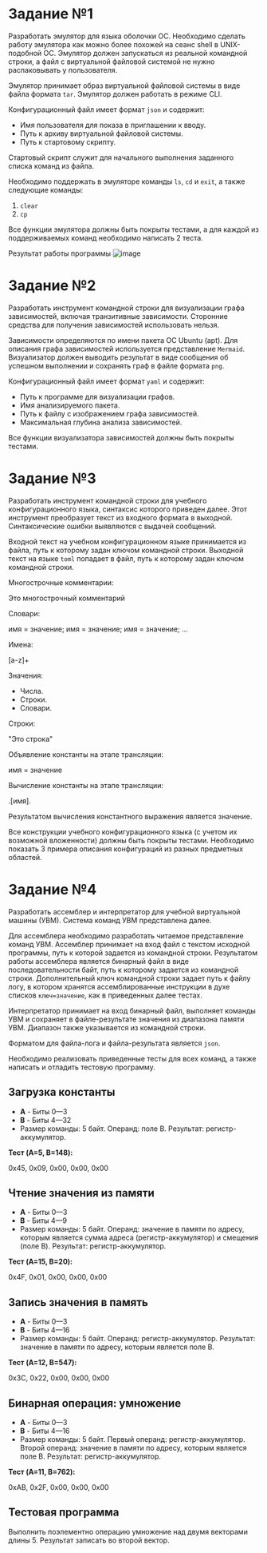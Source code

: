 
# Задание №1

Разработать эмулятор для языка оболочки ОС. Необходимо сделать работу эмулятора как можно более похожей на сеанс shell в UNIX-подобной ОС. Эмулятор должен запускаться из реальной командной строки, а файл с виртуальной файловой системой не нужно распаковывать у пользователя.

Эмулятор принимает образ виртуальной файловой системы в виде файла формата `tar`. Эмулятор должен работать в режиме CLI.

Конфигурационный файл имеет формат `json` и содержит:
- Имя пользователя для показа в приглашении к вводу.
- Путь к архиву виртуальной файловой системы.
- Путь к стартовому скрипту.

Стартовый скрипт служит для начального выполнения заданного списка команд из файла.

Необходимо поддержать в эмуляторе команды `ls`, `cd` и `exit`, а также следующие команды:
1. `clear`
2. `cp`

Все функции эмулятора должны быть покрыты тестами, а для каждой из поддерживаемых команд необходимо написать 2 теста.

Результат работы программы
![image](https://github.com/user-attachments/assets/6638ddd9-2c1e-47b7-be1d-716bb7774744)


# Задание №2

Разработать инструмент командной строки для визуализации графа зависимостей, включая транзитивные зависимости. Сторонние средства для получения зависимостей использовать нельзя.

Зависимости определяются по имени пакета ОС Ubuntu (apt). Для описания графа зависимостей используется представление `Mermaid`. Визуализатор должен выводить результат в виде сообщения об успешном выполнении и сохранять граф в файле формата `png`.

Конфигурационный файл имеет формат `yaml` и содержит:
- Путь к программе для визуализации графов.
- Имя анализируемого пакета.
- Путь к файлу с изображением графа зависимостей.
- Максимальная глубина анализа зависимостей.

Все функции визуализатора зависимостей должны быть покрыты тестами.

# Задание №3

Разработать инструмент командной строки для учебного конфигурационного языка, синтаксис которого приведен далее. Этот инструмент преобразует текст из входного формата в выходной. Синтаксические ошибки выявляются с выдачей сообщений.

Входной текст на учебном конфигурационном языке принимается из файла, путь к которому задан ключом командной строки. Выходной текст на языке `toml` попадает в файл, путь к которому задан ключом командной строки.

Многострочные комментарии:


Это многострочный 
комментарий 


Словари:

имя = значение; 
имя = значение; 
имя = значение; 
...


Имена:

[a-z]+


Значения:
- Числа.
- Строки.
- Словари.

Строки:

"Это строка"


Объявление константы на этапе трансляции:

имя = значение


Вычисление константы на этапе трансляции:

.[имя].


Результатом вычисления константного выражения является значение.

Все конструкции учебного конфигурационного языка (с учетом их возможной вложенности) должны быть покрыты тестами. Необходимо показать 3 примера описания конфигураций из разных предметных областей.

# Задание №4

Разработать ассемблер и интерпретатор для учебной виртуальной машины (УВМ). Система команд УВМ представлена далее.

Для ассемблера необходимо разработать читаемое представление команд УВМ. Ассемблер принимает на вход файл с текстом исходной программы, путь к которой задается из командной строки. Результатом работы ассемблера является бинарный файл в виде последовательности байт, путь к которому задается из командной строки. Дополнительный ключ командной строки задает путь к файлу логу, в котором хранятся ассемблированные инструкции в духе списков `ключ=значение`, как в приведенных далее тестах.

Интерпретатор принимает на вход бинарный файл, выполняет команды УВМ и сохраняет в файле-результате значения из диапазона памяти УВМ. Диапазон также указывается из командной строки.

Форматом для файла-лога и файла-результата является `json`.

Необходимо реализовать приведенные тесты для всех команд, а также написать и отладить тестовую программу.

## Загрузка константы
- **A** - Биты 0—3
- **B** - Биты 4—32
- Размер команды: 5 байт. Операнд: поле B. Результат: регистр-аккумулятор.

**Тест (A=5, B=148):**

0x45, 0x09, 0x00, 0x00, 0x00


## Чтение значения из памяти
- **A** - Биты 0—3
- **B** - Биты 4—9
- Размер команды: 5 байт. Операнд: значение в памяти по адресу, которым является сумма адреса (регистр-аккумулятор) и смещения (поле B). Результат: регистр-аккумулятор.

**Тест (A=15, B=20):**

0x4F, 0x01, 0x00, 0x00, 0x00


## Запись значения в память
- **A** - Биты 0—3
- **B** - Биты 4—16
- Размер команды: 5 байт. Операнд: регистр-аккумулятор. Результат: значение в памяти по адресу, которым является поле B.

**Тест (A=12, B=547):**

0x3C, 0x22, 0x00, 0x00, 0x00


## Бинарная операция: умножение
- **A** - Биты 0—3
- **B** - Биты 4—16
- Размер команды: 5 байт. Первый операнд: регистр-аккумулятор. Второй операнд: значение в памяти по адресу, которым является поле B. Результат: регистр-аккумулятор.

**Тест (A=11, B=762):**

0xAB, 0x2F, 0x00, 0x00, 0x00


## Тестовая программа

Выполнить поэлементно операцию умножение над двумя векторами длины 5. Результат записать во второй вектор.

